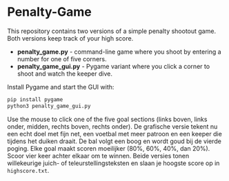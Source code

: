 # Penalty-Game

This repository contains two versions of a simple penalty shootout game. Both versions keep track of your high score.

- **penalty_game.py** - command-line game where you shoot by entering a number for one of five corners.
- **penalty_game_gui.py** - Pygame variant where you click a corner to shoot and watch the keeper dive.

Install Pygame and start the GUI with:

```bash
pip install pygame
python3 penalty_game_gui.py
```

Use the mouse to click one of the five goal sections (links boven, links onder, midden, rechts boven, rechts onder). De grafische versie tekent nu een echt doel met fijn net, een voetbal met meer patroon en een keeper die tijdens het duiken draait. De bal volgt een boog en wordt goud bij de vierde poging. Elke goal maakt scoren moeilijker (80%, 60%, 40%, dan 20%). Scoor vier keer achter elkaar om te winnen. Beide versies tonen willekeurige juich- of teleurstellingsteksten en slaan je hoogste score op in `highscore.txt`.
